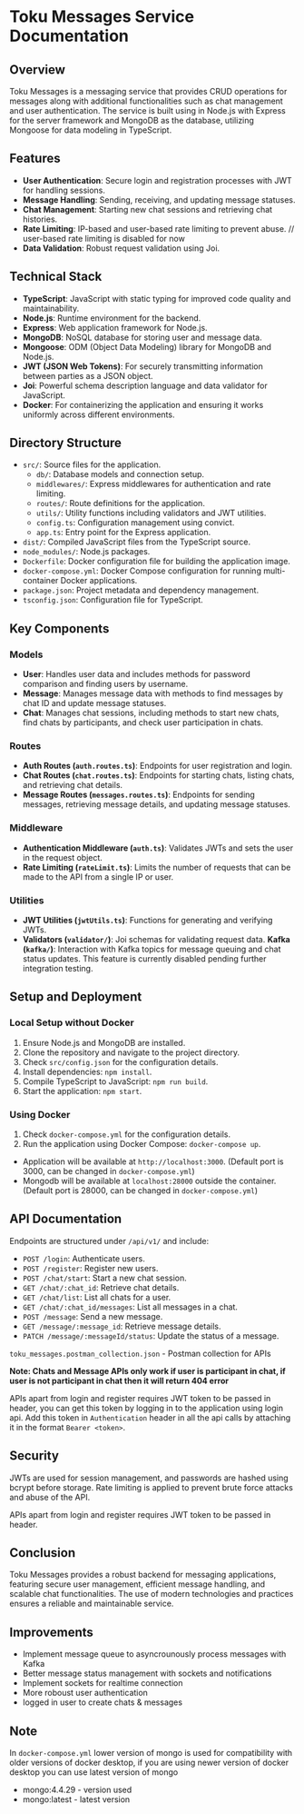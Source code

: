 # Toku Messages Service Documentation

## Overview

Toku Messages is a messaging service that provides CRUD operations for messages along with additional functionalities such as chat management and user authentication. The service is built using in Node.js with Express for the server framework and MongoDB as the database, utilizing Mongoose for data modeling in TypeScript.

## Features

- **User Authentication**: Secure login and registration processes with JWT for handling sessions.
- **Message Handling**: Sending, receiving, and updating message statuses.
- **Chat Management**: Starting new chat sessions and retrieving chat histories.
- **Rate Limiting**: IP-based and user-based rate limiting to prevent abuse.  // user-based rate limiting is disabled for now
- **Data Validation**: Robust request validation using Joi.

## Technical Stack

- **TypeScript**: JavaScript with static typing for improved code quality and maintainability.
- **Node.js**: Runtime environment for the backend.
- **Express**: Web application framework for Node.js.
- **MongoDB**: NoSQL database for storing user and message data.
- **Mongoose**: ODM (Object Data Modeling) library for MongoDB and Node.js.
- **JWT (JSON Web Tokens)**: For securely transmitting information between parties as a JSON object.
- **Joi**: Powerful schema description language and data validator for JavaScript.
- **Docker**: For containerizing the application and ensuring it works uniformly across different environments.

## Directory Structure

- `src/`: Source files for the application.
  - `db/`: Database models and connection setup.
  - `middlewares/`: Express middlewares for authentication and rate limiting.
  - `routes/`: Route definitions for the application.
  - `utils/`: Utility functions including validators and JWT utilities.
  - `config.ts`: Configuration management using convict.
  - `app.ts`: Entry point for the Express application.
- `dist/`: Compiled JavaScript files from the TypeScript source.
- `node_modules/`: Node.js packages.
- `Dockerfile`: Docker configuration file for building the application image.
- `docker-compose.yml`: Docker Compose configuration for running multi-container Docker applications.
- `package.json`: Project metadata and dependency management.
- `tsconfig.json`: Configuration file for TypeScript.

## Key Components

### Models

- **User**: Handles user data and includes methods for password comparison and finding users by username.
- **Message**: Manages message data with methods to find messages by chat ID and update message statuses.
- **Chat**: Manages chat sessions, including methods to start new chats, find chats by participants, and check user participation in chats.

### Routes

- **Auth Routes (`auth.routes.ts`)**: Endpoints for user registration and login.
- **Chat Routes (`chat.routes.ts`)**: Endpoints for starting chats, listing chats, and retrieving chat details.
- **Message Routes (`messages.routes.ts`)**: Endpoints for sending messages, retrieving message details, and updating message statuses.

### Middleware

- **Authentication Middleware (`auth.ts`)**: Validates JWTs and sets the user in the request object.
- **Rate Limiting (`rateLimit.ts`)**: Limits the number of requests that can be made to the API from a single IP or user.

### Utilities

- **JWT Utilities (`jwtUtils.ts`)**: Functions for generating and verifying JWTs.
- **Validators (`validator/`)**: Joi schemas for validating request data.
 **Kafka (`kafka/`)**: Interaction with Kafka topics for message queuing and chat status updates. This feature is currently disabled pending further integration testing.

## Setup and Deployment

### Local Setup without Docker

1. Ensure Node.js and MongoDB are installed.
2. Clone the repository and navigate to the project directory.
3. Check `src/config.json` for the configuration details.
3. Install dependencies: `npm install`.
4. Compile TypeScript to JavaScript: `npm run build`.
5. Start the application: `npm start`.

### Using Docker

1. Check `docker-compose.yml` for the configuration details.
1. Run the application using Docker Compose: `docker-compose up`.


- Application will be available at `http://localhost:3000`. (Default port is 3000, can be changed in `docker-compose.yml`)
- Mongodb will be available at `localhost:28000` outside the container. (Default port is 28000, can be changed in `docker-compose.yml`)

## API Documentation

Endpoints are structured under `/api/v1/` and include:

- `POST /login`: Authenticate users.
- `POST /register`: Register new users.
- `POST /chat/start`: Start a new chat session.
- `GET /chat/:chat_id`: Retrieve chat details.
- `GET /chat/list`: List all chats for a user. 
- `GET /chat/:chat_id/messages`: List all messages in a chat. 
- `POST /message`: Send a new message.
- `GET /message/:message_id`: Retrieve message details.
- `PATCH /message/:messageId/status`: Update the status of a message. 

`toku_messages.postman_collection.json` - Postman collection for APIs

**Note: Chats and Message APIs only work if user is participant in chat, if user is not participant in chat then it will return 404 error**

APIs apart from login and register requires JWT token to be passed in header, you can get this token by logging in to the application using login api. Add this token in `Authentication` header in all the api calls by attaching it in the format `Bearer <token>`.

## Security

JWTs are used for session management, and passwords are hashed using bcrypt before storage. Rate limiting is applied to prevent brute force attacks and abuse of the API.

APIs apart from login and register requires JWT token to be passed in header.

## Conclusion

Toku Messages provides a robust backend for messaging applications, featuring secure user management, efficient message handling, and scalable chat functionalities. The use of modern technologies and practices ensures a reliable and maintainable service.

## Improvements
- Implement message queue to asyncrounously process messages with Kafka
- Better message status management with sockets and notifications
- Implement sockets for realtime connection
- More roboust user authentication
- logged in user to create chats & messages


## Note 

In `docker-compose.yml` lower version of mongo is used for compatibility with older versions of docker desktop, if you are using newer version of docker desktop you can use latest version of mongo
- mongo:4.4.29 - version used
- mongo:latest - latest version

